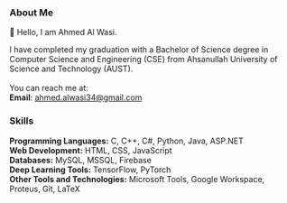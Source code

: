 ### About Me

👋 Hello, I am Ahmed Al Wasi.

I have completed my graduation with a Bachelor of Science degree in Computer Science and Engineering (CSE) from Ahsanullah University of Science and Technology (AUST). 
<br>
<br>
You can reach me at: <br>
**Email**: ahmed.alwasi34@gmail.com

### Skills
**Programming Languages:** C, C++, C#, Python, Java, ASP.NET <br>
**Web Development:** HTML, CSS, JavaScript <br>
**Databases:** MySQL, MSSQL, Firebase <br>
**Deep Learning Tools:** TensorFlow, PyTorch <br>
**Other Tools and Technologies:** Microsoft Tools, Google Workspace, Proteus, Git, LaTeX <br>

